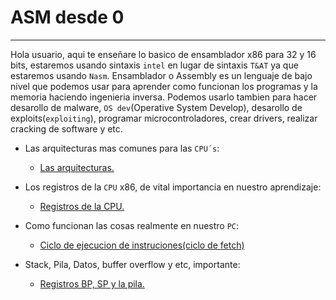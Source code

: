 # ASM desde 0
----
Hola usuario, aqui te enseñare lo basico de ensamblador x86 para 32 y 16 bits, estaremos usando sintaxis `intel` en lugar de sintaxis `T&AT` ya que estaremos usando `Nasm`. 
Ensamblador o Assembly es un lenguaje de bajo nivel que podemos usar para aprender como funcionan los programas y la memoria haciendo ingenieria inversa. Podemos usarlo tambien para hacer desarollo de malware, `OS dev`(Operative System Develop), desarollo de exploits(`exploiting`), programar microcontroladores, crear drivers, realizar cracking de software y etc.


- Las arquitecturas mas comunes para las `CPU´s`:
  - [Las arquitecturas.](./las-arquitecturas.md)

- Los registros de la `CPU` x86, de vital importancia en nuestro aprendizaje:
  - [Registros de la CPU.](./registros-cpu.md)

- Como funcionan las cosas realmente en nuestro `PC`:
  - [Ciclo de ejecucion de instruciones(ciclo de fetch)](./ciclo-fetch.md)

- Stack, Pila, Datos, buffer overflow y etc, importante:
  - [Registros BP, SP y la pila.](./sp-bp-pila.md)